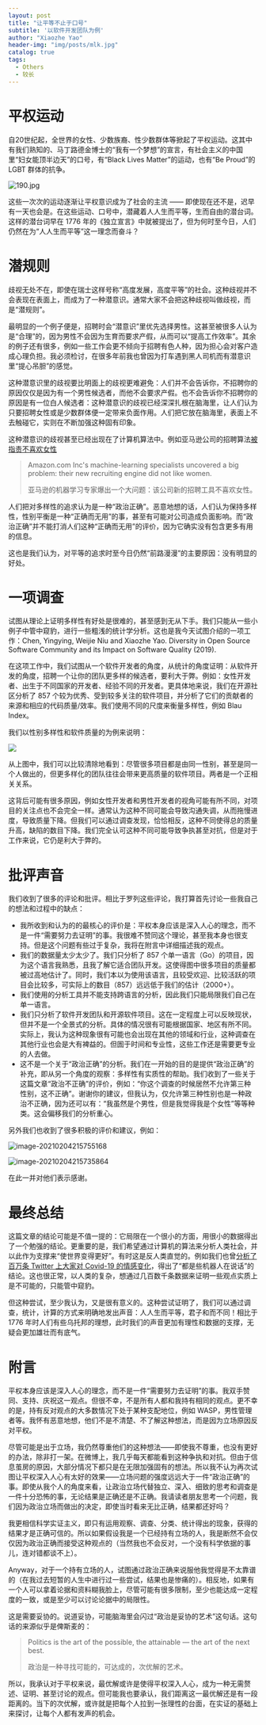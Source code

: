 ```yaml
---
layout: post
title: "让平等不止于口号"
subtitle: '以软件开发团队为例'
author: "Xiaozhe Yao"
header-img: "img/posts/mlk.jpg"
catalog: true
tags:
  - Others
  - 较长
---
```


# 平权运动

自20世纪起，全世界的女性、少数族裔、性少数群体等掀起了平权运动。这其中有我们熟知的、马丁路德金博士的“我有一个梦想”的宣言，有社会主义的中国里“妇女能顶半边天”的口号，有“Black Lives Matter”的运动，也有“Be Proud”的 LGBT 群体的抗争。

![190.jpg](https://i.loli.net/2021/02/05/dm2BsXpvIPnJ4to.jpg)

这些一次次的运动逐渐让平权意识成为了社会的主流 —— 即使现在还不是，迟早有一天也会是。在这些运动、口号中，潜藏着人人生而平等，生而自由的潜台词。这样的潜台词早在 1776 年的《独立宣言》中就被提出了，但为何时至今日，人们仍然在为“人人生而平等”这一理念而奋斗？

# 潜规则

歧视无处不在，即使在瑞士这样号称“高度发展，高度平等”的社会。这种歧视并不会表现在表面上，而成为了一种潜意识。通常大家不会把这种歧视叫做歧视，而是“潜规则”。

最明显的一个例子便是，招聘时会“潜意识”里优先选择男性。这甚至被很多人认为是“合理”的，因为男性不会因为生育而要求产假，从而可以“提高工作效率”。其余的例子还有很多，例如一些工作会更不倾向于招聘有色人种，因为担心会对客户造成心理负担。我必须检讨，在很多年前我也曾因为打车遇到黑人司机而有潜意识里“提心吊胆”的感觉。

这种潜意识里的歧视要比明面上的歧视更难避免：人们并不会告诉你，不招聘你的原因仅仅是因为有一个男性候选者，而他不会要求产假。也不会告诉你不招聘你的原因是有一位白人候选者：这种潜意识的歧视已经深深扎根在脑海里，让人们认为只要招聘女性或是少数群体便一定带来负面作用。人们把它放在脑海里，表面上不去触碰它，实则在不断加强这种固有印象。

这种潜意识的歧视甚至已经出现在了计算机算法中。例如亚马逊公司的招聘算法[被指责不喜欢女性](https://www.reuters.com/article/us-amazon-com-jobs-automation-insight-idUSKCN1MK08G)

> Amazon.com Inc's machine-learning specialists uncovered a big problem: their new recruiting engine did not like women.
>
> 亚马逊的机器学习专家爆出一个大问题：该公司新的招聘工具不喜欢女性。

人们把对多样性的追求认为是一种“政治正确”。恶意地想的话，人们认为保持多样性，性别平衡是一种“正确而无用”的事，甚至有可能对公司造成负面影响。而“政治正确”并不能打消人们这种“正确而无用”的评价，因为它确实没有包含更多有用的信息。

这也是我们认为，对平等的追求时至今日仍然“前路漫漫”的主要原因：没有明显的好处。

# 一项调查

试图从理论上证明多样性有好处是很难的，甚至感到无从下手。我们只能从一些小例子中管中窥豹，进行一些粗浅的统计学分析。这也是我今天试图介绍的一项工作：Chen, Yingying, Weijie Niu and Xiaozhe Yao. Diversity in Open Source Software Community and its Impact on Software Quality (2019). 

在这项工作中，我们试图从一个软件开发者的角度，从统计的角度证明：从软件开发的角度，招聘一个让你的团队更多样的候选者，要利大于弊。例如：女性开发者、出生于不同国家的开发者、经验不同的开发者。更具体地来说，我们在开源社区分析了 857 个较为优秀、受到较多关注的软件项目，并分析了它们的贡献者的来源和相应的代码质量/效率。我们使用不同的尺度来衡量多样性，例如 Blau Index。

我们以性别多样性和软件质量的为例来说明：

![](https://i.loli.net/2021/02/05/3p6tsCM7SUf1lKW.png)

从上图中，我们可以比较清除地看到：尽管很多项目都是由同一性别，甚至是同一个人做出的，但更多样化的团队往往会带来更高质量的软件项目。两者是一个正相关关系。

这背后可能有很多原因，例如女性开发者和男性开发者的视角可能有所不同，对项目的关注点也不会完全一样。通常认为这种不同可能会导致沟通失调，从而拖慢进度，导致质量下降。但我们可以通过调查发现，恰恰相反，这种不同使得总的质量升高，缺陷的数目下降。我们完全认可这种不同可能导致争执甚至对抗，但是对于工作来说，它仍是利大于弊的。

# 批评声音

我们收到了很多的评论和批评。相比于罗列这些评论，我打算首先讨论一些我自己的想法和过程中的缺点：

* 我所收到和认为的的最核心的评价是：平权本身应该是深入人心的理念，而不是一件“需要努力去证明”的事。我很难不赞同这个理论，甚至我本身也很支持。但是这个问题有些过于复杂，我将在附言中详细描述我的观点。
* 我们的数据量太少太少了。我们只分析了 857 个单一语言（Go）的项目，因为这个语言我熟悉，且我了解它适合团队开发。这使得图中很多项目的质量都被过高地估计了。同时，我们本以为使用该语言，且较受欢迎、比较活跃的项目会比较多，可实际上的数目（857）远远低于我们的估计（2000+）。
* 我们使用的分析工具并不能支持跨语言的分析，因此我们只能局限我们自己在单一语言。
* 我们只分析了软件开发团队和开源软件项目。这在一定程度上可以反映现状，但并不是一个全景式的分析。具体的情况很有可能根据国家、地区有所不同。实际上，我认为这种现象很有可能也会出现在其他的领域和行业，这种调查在其他行业也会是大有裨益的。但圄于时间和专业性，这些工作还是需要更专业的人去做。
* 这不是一个关于“政治正确”的分析。我们在一开始的目的是提供“政治正确”的补充，即从另一个角度的观察：多样性有实质性的帮助。我们收到了一些关于这篇文章“政治不正确”的评价，例如：“你这个调查的时候居然不允许第三种性别，这不正确”。谢谢你的建议，但我认为，仅允许第三种性别也是一种政治不正确，因为还可以有：“我虽然是个男性，但是我觉得我是个女性”等等种类。这会偏移我们的分析重心。

另外我们也收到了很多积极的评价和建议，例如：

![image-20210204215755168](https://i.loli.net/2021/02/05/WIFtJAVLMn1icwC.png)

![image-20210204215735864](https://i.loli.net/2021/02/05/cWjulmUzDqKS8AY.png)

在此一并对他们表示感谢。

# 最终总结

这篇文章的结论可能是不值一提的：它局限在一个很小的方面，用很小的数据得出了一个勉强的结论。更重要的是，我们希望通过计算机的算法来分析人类社会，并以此作为支撑来“使世界变得更好”。有时这是反人类直觉的。例如我们也曾[分析了百万条 Twitter 上大家对 Covid-19 的情感变化](https://blog.yaonotes.org/2020/05/22/covid-twitter/)，得出了“都是些机器人在说话”的结论。这也很正常，以人类的复杂，想通过几百数千条数据来证明一些观点实质上是不可能的，只能管中窥豹。

但这种尝试，至少我认为，又是很有意义的。这种尝试证明了，我们可以通过调查，统计，计算的方式来明确地发出声音：人人生而平等，君子和而不同！相比于 1776 年时人们有些乌托邦的理想，此时我们的声音更加有理性和数据的支撑，无疑会更加雄壮而有底气。

# 附言

平权本身应该是深入人心的理念，而不是一件“需要努力去证明”的事。我双手赞同、支持、庆祝这一观点。但很不幸，不是所有人都和我持有相同的观点。更不幸的是，持有反对观点的大多数情况下处于某种支配地位，例如 WASP，男性管理者等。我怀有恶意地想，他们不是不清楚、不了解这种想法，而是因为立场原因反对平权。

尽管可能是出于立场，我仍然尊重他们的这种想法——即使我不尊重，也没有更好的办法，除非打一架。在微博上，我几乎每天都能看到这种争执和对抗。但由于信息茧房的原因，大部分情况下都只是在无限加强固有的想法。所以我不认为再次试图让平权深入人心有太好的效果——立场问题的强度远远大于一件“政治正确”的事。即使从我个人的角度来看，让政治立场代替独立、深入、细致的思考和调查是一件十分恐怖的事，无论结果是正确还是不正确。我请读者朋友思考一个问题，我们因为政治立场而做出的决定，即使当时看来无比正确，结果都还好吗？

我更相信科学实证主义，即只有运用观察、调查、分类、统计得出的现象，获得的结果才是正确可信的。所以如果假设我是一个已经持有立场的人，我是断然不会仅仅因为政治正确而接受这种观点的（当然我也不会反对，一个没有科学依据的事儿，连对错都谈不上）。

Anyway，对于一个持有立场的人，试图通过政治正确来说服他我觉得是不太靠谱的（在我过去短暂的人生中进行过一些尝试，结果也是惨痛的）。相反地，如果有一个人可以拿着论据和资料糊我脸上，尽管可能有很多限制，至少也能达成一定程度的一致，或是至少可以讨论论据中的局限性。

这是需要妥协的。说道妥协，可能脑海里会闪过“政治是妥协的艺术”这句话。这句话的来源似乎是俾斯麦的：

> Politics is the art of the possible, the attainable — the art of the next best.
>
> 政治是一种寻找可能的，可达成的，次优解的艺术。

所以，我承认对于平权来说，最优解或许是使得平权深入人心，成为一种无需赘述、证明、甚至讨论的观点。但可能我也要承认，我们距离这一最优解还是有一段距离的。当下的次优解，或许就是把每个人拉到一张理性的台面，在实证的基础上来探讨，让每个人都有发声的机会。

